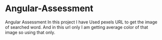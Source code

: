 # Angular-Assessment
Angular Assessment
In this project I have Used pexels URL to get the image of searched word.
And in this url only I am getting average color of that image so using that only.
